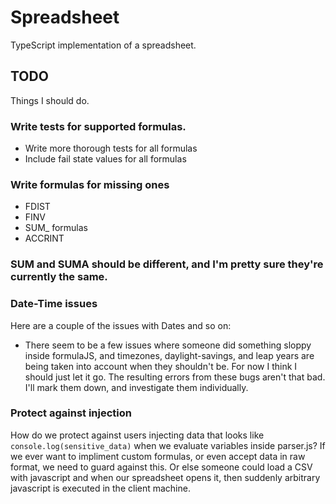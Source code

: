 # Spreadsheet
TypeScript implementation of a spreadsheet.

## TODO
Things I should do.

### Write tests for supported formulas.
* Write more thorough tests for all formulas
* Include fail state values for all formulas

### Write formulas for missing ones
* FDIST
* FINV
* SUM_ formulas
* ACCRINT

### SUM and SUMA should be different, and I'm pretty sure they're currently the same.

### Date-Time issues
Here are a couple of the issues with Dates and so on:
* There seem to be a few issues where someone did something sloppy inside formulaJS, and timezones, daylight-savings,
and leap years are being taken into account when they shouldn't be. For now I think I should just let it go.
The resulting errors from these bugs aren't that bad. I'll mark them down, and investigate them individually.

### Protect against injection
How do we protect against users injecting data that looks like `console.log(sensitive_data)` when we evaluate variables
inside parser.js? If we ever want to impliment custom formulas, or even accept data in raw format, we need to guard
against this. Or else someone could load a CSV with javascript and when our spreadsheet opens it, then suddenly
arbitrary javascript is executed in the client machine.